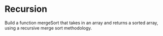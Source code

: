 # Recursion

Build a function mergeSort that takes in an array and returns a sorted array, using a recursive merge sort methodology.
